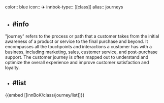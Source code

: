 color:: blue
icon:: ✈️
innbok-type:: [[class]]
alias:: journeys

- ## #info 
"journey" refers to the process or path that a customer takes from the initial awareness of a product or service to the final purchase and beyond. It encompasses all the touchpoints and interactions a customer has with a business, including marketing, sales, customer service, and post-purchase support. The customer journey is often mapped out to understand and optimize the overall experience and improve customer satisfaction and loyalty.
- ## #list 
{{embed [[innBoK/class/journey/list]]}}

